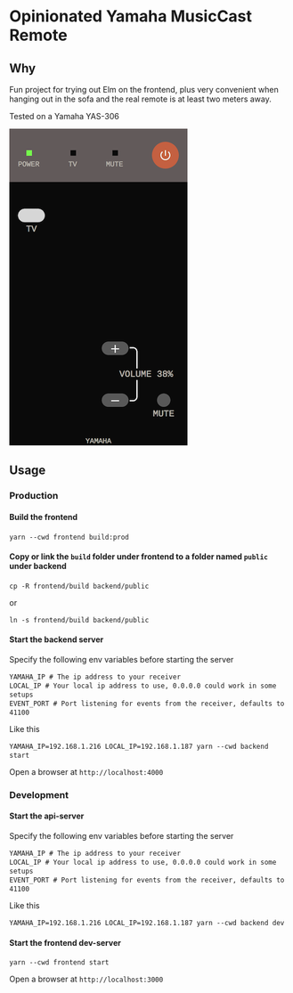 # Opinionated Yamaha MusicCast Remote

## Why

Fun project for trying out Elm on the frontend, plus very convenient when hanging out in the sofa and the real remote is at least two meters away.

Tested on a Yamaha YAS-306

![Screenshot](https://raw.githubusercontent.com/axelo/opinionated-music-cast-remote/master/screenshot.png)

## Usage

### Production

#### Build the frontend

    yarn --cwd frontend build:prod

#### Copy or link the `build` folder under frontend to a folder named `public` under backend

    cp -R frontend/build backend/public

or

    ln -s frontend/build backend/public

#### Start the backend server

Specify the following env variables before starting the server

    YAMAHA_IP # The ip address to your receiver
    LOCAL_IP # Your local ip address to use, 0.0.0.0 could work in some setups
    EVENT_PORT # Port listening for events from the receiver, defaults to 41100

Like this

    YAMAHA_IP=192.168.1.216 LOCAL_IP=192.168.1.187 yarn --cwd backend start

Open a browser at `http://localhost:4000`

### Development

#### Start the api-server

Specify the following env variables before starting the server

    YAMAHA_IP # The ip address to your receiver
    LOCAL_IP # Your local ip address to use, 0.0.0.0 could work in some setups
    EVENT_PORT # Port listening for events from the receiver, defaults to 41100

Like this

    YAMAHA_IP=192.168.1.216 LOCAL_IP=192.168.1.187 yarn --cwd backend dev

#### Start the frontend dev-server

    yarn --cwd frontend start

Open a browser at `http://localhost:3000`
